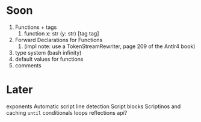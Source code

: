 # Soon

1. Functions + tags
   1. function x: str (y: str) [tag tag]
2. Forward Declarations for Functions 
   1. (impl note: use a TokenStreamRewriter, page 209 of the Antlr4 book)
3. type system (bash infinity)
4. default values for functions
5. comments

# Later
exponents
Automatic script line detection
Script blocks
Scriptinos and caching
`until`
conditionals
loops
reflections api?
